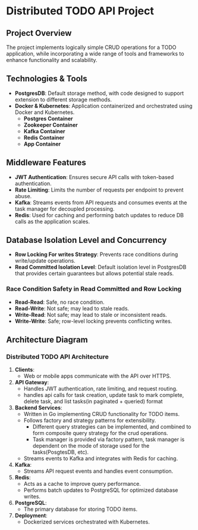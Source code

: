 # Distributed TODO API Project

## Project Overview

The project implements logically simple CRUD operations for a TODO application, while incorporating a wide range of tools and frameworks to enhance functionality and scalability.

## Technologies & Tools

- **PostgresDB**: Default storage method, with code designed to support extension to different storage methods.
- **Docker & Kubernetes**: Application containerized and orchestrated using Docker and Kubernetes.
  - **Postgres Container**
  - **Zookeeper Container**
  - **Kafka Container**
  - **Redis Container**
  - **App Container**

## Middleware Features

- **JWT Authentication**: Ensures secure API calls with token-based authentication.
- **Rate Limiting**: Limits the number of requests per endpoint to prevent abuse.
- **Kafka**: Streams events from API requests and consumes events at the task manager for decoupled processing.
- **Redis**: Used for caching and performing batch updates to reduce DB calls as the application scales.

## Database Isolation Level and Concurrency

- **Row Locking For writes Strategy**: Prevents race conditions during write/update operations.
- **Read Committed Isolation Level**: Default isolation level in PostgresDB that provides certain guarantees but allows potential stale reads.

### Race Condition Safety in Read Committed and Row Locking

- **Read-Read**: Safe, no race condition.
- **Read-Write**: Not safe; may lead to stale reads.
- **Write-Read**: Not safe; may lead to stale or inconsistent reads.
- **Write-Write**: Safe; row-level locking prevents conflicting writes.

## Architecture Diagram

### Distributed TODO API Architecture

1. **Clients**: 
   - Web or mobile apps communicate with the API over HTTPS.
2. **API Gateway**: 
   - Handles JWT authentication, rate limiting, and request routing.
   - handles api calls for task creation, update task to mark complete, delete task, and list tasks(in paginated + queried) format
3. **Backend Services**:
   - Written in Go implementing CRUD functionality for TODO items.
   - Follows factory and strategy patterns for extensibility.
     - Different query strategies can be implemented, and combined to form composite query strategy for the crud operations.
     - Task manager is provided via factory pattern, task manager is dependent on the mode of storage used for the tasks(PosgtesDB, etc).
   - Streams events to Kafka and integrates with Redis for caching.
4. **Kafka**: 
   - Streams API request events and handles event consumption.
5. **Redis**: 
   - Acts as a cache to improve query performance.
   - Performs batch updates to PostgreSQL for optimized database writes.
6. **PostgreSQL**: 
   - The primary database for storing TODO items.
7. **Deployment**:
   - Dockerized services orchestrated with Kubernetes.
